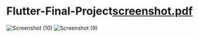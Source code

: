 # Flutter-Final-Project[screenshot.pdf](https://github.com/saxenaakshit/Flutter-Final-Project/files/9032888/screenshot.pdf)
![Screenshot (10)](https://user-images.githubusercontent.com/102389628/176998334-0b45c92b-45ba-4d60-b5d5-44230414ff37.png)
![Screenshot (9)](https://user-images.githubusercontent.com/102389628/176998335-65626be0-7303-4336-a283-bf25d4c142ff.png)
